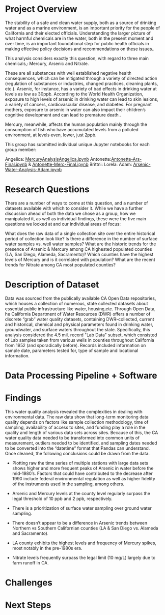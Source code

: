 # Project Overview 
The stability of a safe and clean water supply, both as a source of drinking water and as a marine environment,  is an important priority for the people of California and their elected officials. Understanding the larger picture of what harmful chemicals are in the water, both in the present moment and over time, is an important foundational step for public health officials in making effective  policy decisions and recommendations on these issues..

This analysis considers exactly this question, with regard to three main chemicals,: Mercury, Arsenic and Nitrate.

These are all substances with well established negative health consequences, which can be mitigated through a variety of directed action (regulation of substances or industries, changed practices, cleaning plants, etc.). Arsenic, for instance, has a variety of bad effects in drinking water at levels as low as 30ppb. According to the World Health Organization, exposure to high levels of arsenic in drinking water can lead to skin lesions, a variety of cancers, cardiovascular disease, and diabetes. For pregnant mothers, exposure to arsenic in water can also impact their children’s cognitive development and can lead to premature death..  

Mercury, meanwhile, affects the human population mainly through the consumption of fish who have accumulated levels from a polluted environment, at levels even, lower, just 2ppb.

This group has submitted individual unique Jupyter notebooks for each group member:

Angelica: [MercuryAnalysisAngelica.ipynb](https://github.com/AntoFa1990/CA_Water_Analysis/blob/main/Mercury%20Analysis%20Angelica.ipynb)
Antonette:[Antonette-Ars-Final.ipynb](https://github.com/AntoFa1990/CA_Water_Analysis/blob/main/Antonette-Ars-Final.ipynb) & [Antonette-Merc-Final.ipynb](https://github.com/AntoFa1990/CA_Water_Analysis/blob/main/Antonette-Merc-Final.ipynb)
Brittni:
Lorela:
Adam: [Arsenic-Water-Analysis-Adam.ipynb](https://github.com/AntoFa1990/CA_Water_Analysis/blob/main/Arsenic-Water-Analysis-Adam.ipynb)


# Research Questions
There are a number of ways to come at this question, and a number of datasets available with which to consider it. While we have a further discussion ahead of both the data we chose as a group, how we manipulated it, as well as individual findings, these were the five main questions we looked at and our individual areas of focus:

What does the raw data of a single collection site over the entire historical period of collection look like?
Is there a difference in the number of surface water samples vs. well water samples?
What are the historic trends for the presence of Arsenic & Mercury among CA highested populated counties (LA, San Diego, Alameda, Sacramento)?
Which counties have the highest levels of Mercury and is it correlated with population?
What are the recent trends for Nitrate among CA most populated counties?

# Description of Dataset
Data was sourced from the publically available CA Open Data repositories, which houses a collection of numerous, state collected datasets about essential public infrastructure like water, housing,etc. Through Open Data, he California Department of Water Resources (DWR) offers a number of discrete “grab” water quality datasets, containing DWR-collected, current and historical, chemical and physical parameters found in drinking water, groundwater, and surface waters throughout the state. Specifically, this analysis considered the 4.5 mil. record "Lab Data" subset, which consisted of Lab samples taken from various wells in counties throughout California from 1952 (and sporadically before). Records included information on sample date, parameters tested for, type of sample and locational information.

# Data Processing Pipeline + Software

# Findings

This water quality analysis revealed the complexities in dealing with environmental data.  The raw data show that long-term monitoring data quality depends on factors like sample collection methodology, time of sampling, availability of access to sites, and funding play a role in the quality and length of various data sets across sites.  Because of this, the CA water quality data needed to be transformed into common units of measurement, outliers needed to be identified, and sampling dates needed to be converted into the “datetime” format that Pandas can understand. Once cleaned, the following conclusions could be drawn from the data. 

- Plotting raw the time series of multiple stations with large data sets shows higher and more frequent peaks of Arsenic in water before the mid-1980’s. Factors that could have contributed to the decrease after 1990 include federal environmental regulation as well as higher fidelity of the instruments used in the sampling, among others.

- Arsenic and Mercury levels at the county level regularly surpass the legal threshold of 10 ppb and 2 ppb, respectively.

- There is a prioritization of surface water sampling over ground water sampling.

- There doesn’t appear to be a difference in Arsenic trends between Northern vs Southern Californian counties (LA & San Diego vs. Alameda and Sacramento).

- LA county exhibits the highest levels and frequency of Mercury spikes, most notably in the pre-1980s era.

- Nitrate levels frequently surpass the legal limit (10 mg/L) largely due to farm runoff in CA. 


# Challenges

# Next Steps
